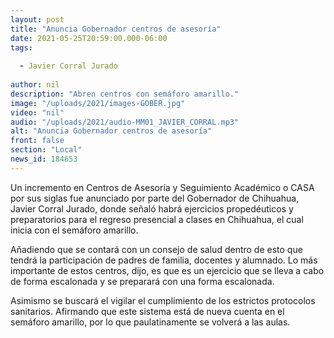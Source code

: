 ```yaml
---
layout: post
title: "Anuncia Gobernador centros de asesoría"
date: 2021-05-25T20:59:00.000-06:00
tags:
  
  - Javier Corral Jurado
  
author: nil
description: "Abren centros con semáforo amarillo."
image: "/uploads/2021/images-GOBER.jpg"
video: "nil"
audio: "/uploads/2021/audio-MM01_JAVIER_CORRAL.mp3"
alt: "Anuncia Gobernador centros de asesoría"
front: false
section: "Local"
news_id: 184653
---
```


Un incremento en Centros de Asesoría y Seguimiento Académico o CASA por sus siglas fue anunciado por parte del Gobernador de Chihuahua, Javier Corral Jurado, donde señaló habrá ejercicios propedéuticos y preparatorios para el regreso presencial a clases en Chihuahua, el cual inicia con el semáforo amarillo.

Añadiendo que se contará con un consejo de salud dentro de esto que tendrá la participación de padres de familia, docentes y alumnado. Lo más importante de estos centros, dijo, es que es un ejercicio que se lleva a cabo de forma escalonada y se preparará con una forma escalonada.

Asimismo se buscará el vigilar el cumplimiento de los estrictos protocolos sanitarios. Afirmando que este sistema está de nueva cuenta en el semáforo amarillo, por lo que paulatinamente se volverá a las aulas.
